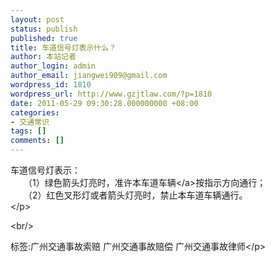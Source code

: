 ```yaml
---
layout: post
status: publish
published: true
title: 车道信号灯表示什么？
author: 本站记者
author_login: admin
author_email: jiangwei909@gmail.com
wordpress_id: 1810
wordpress_url: http://www.gzjtlaw.com/?p=1810
date: 2011-05-29 09:30:28.000000000 +08:00
categories:
- 交通常识
tags: []
comments: []
---
```

<p>车道信号灯表示： <br>　　（1）绿色箭头灯亮时，准许本车道<a>车辆<&#47;a>按指示方向通行； <br>　　（2）红色叉形灯或者箭头灯亮时，禁止本车道车辆通行。 <br><&#47;p><br&#47;><p>标签:广州交通事故索赔 广州交通事故赔偿 广州交通事故律师<&#47;p>
